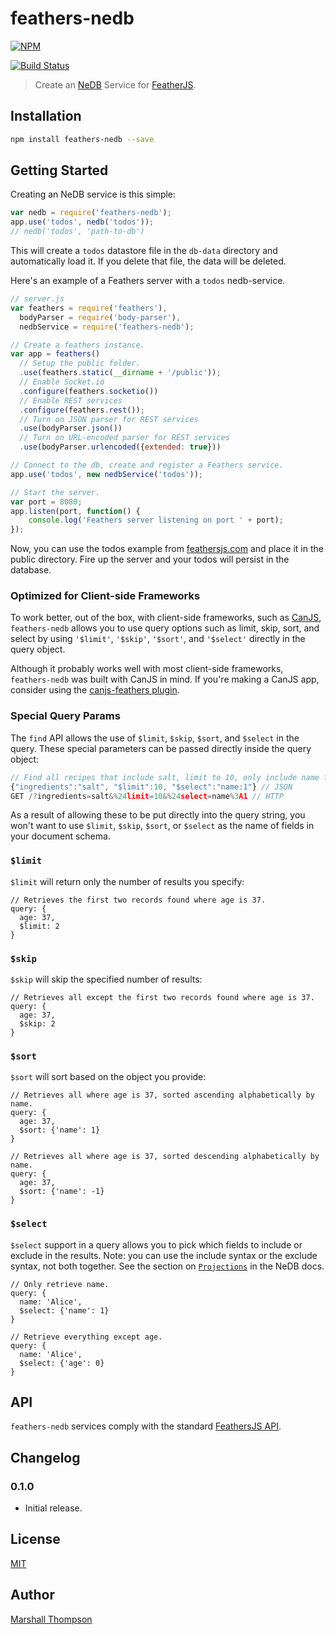 # feathers-nedb

[![NPM](https://nodei.co/npm/feathers-nedb.png?downloads=true&stars=true)](https://nodei.co/npm/feathers-nedb/)

[![Build Status](https://travis-ci.org/feathersjs/feathers-nedb.png?branch=master)](https://travis-ci.org/feathersjs/feathers-nedb)

> Create an [NeDB](https://github.com/louischatriot/nedb) Service for [FeatherJS](https://github.com/feathersjs).

## Installation

```bash
npm install feathers-nedb --save
```

## Getting Started

Creating an NeDB service is this simple:

```js
var nedb = require('feathers-nedb');
app.use('todos', nedb('todos'));
// nedb('todos', 'path-to-db')
```

This will create a `todos` datastore file in the `db-data` directory and automatically load it.  If you delete that file, the data will be deleted.

Here's an example of a Feathers server with a `todos` nedb-service.

```js
// server.js
var feathers = require('feathers'),
  bodyParser = require('body-parser'),
  nedbService = require('feathers-nedb');

// Create a feathers instance.
var app = feathers()
  // Setup the public folder.
  .use(feathers.static(__dirname + '/public'));
  // Enable Socket.io
  .configure(feathers.socketio())
  // Enable REST services
  .configure(feathers.rest());
  // Turn on JSON parser for REST services
  .use(bodyParser.json())
  // Turn on URL-encoded parser for REST services
  .use(bodyParser.urlencoded({extended: true}))

// Connect to the db, create and register a Feathers service.
app.use('todos', new nedbService('todos'));

// Start the server.
var port = 8080;
app.listen(port, function() {
	console.log('Feathers server listening on port ' + port);
});
```


Now, you can use the todos example from [feathersjs.com](http://feathersjs.com) and place it in the public directory.  Fire up the server and your todos will persist in the database.


### Optimized for Client-side Frameworks

To work better, out of the box, with client-side frameworks, such as [CanJS](www.canjs.com), `feathers-nedb` allows you to use query options such as limit, skip, sort, and select by using `'$limit'`, `'$skip'`, `'$sort'`, and `'$select'` directly in the query object.

Although it probably works well with most client-side frameworks, `feathers-nedb` was built with CanJS in mind.  If you're making a CanJS app, consider using the [canjs-feathers plugin](https://github.com/feathersjs/canjs-feathers).

### Special Query Params
The `find` API allows the use of `$limit`, `$skip`, `$sort`, and `$select` in the query.  These special parameters can be passed directly inside the query object:

```js
// Find all recipes that include salt, limit to 10, only include name field.
{"ingredients":"salt", "$limit":10, "$select":"name:1"} // JSON
GET /?ingredients=salt&%24limit=10&%24select=name%3A1 // HTTP
```

As a result of allowing these to be put directly into the query string, you won't want to use `$limit`, `$skip`, `$sort`, or `$select` as the name of fields in your document schema.

### `$limit`

`$limit` will return only the number of results you specify:

```
// Retrieves the first two records found where age is 37.
query: {
  age: 37,
  $limit: 2
}
```


### `$skip`

`$skip` will skip the specified number of results:

```
// Retrieves all except the first two records found where age is 37.
query: {
  age: 37,
  $skip: 2
}
```


### `$sort`

`$sort` will sort based on the object you provide:

```
// Retrieves all where age is 37, sorted ascending alphabetically by name.
query: {
  age: 37,
  $sort: {'name': 1}
}

// Retrieves all where age is 37, sorted descending alphabetically by name.
query: {
  age: 37,
  $sort: {'name': -1}
}
```


### `$select`
`$select` support in a query allows you to pick which fields to include or exclude in the results.  Note: you can use the include syntax or the exclude syntax, not both together.  See the section on [`Projections`](https://github.com/louischatriot/nedb#projections) in the NeDB docs.
```
// Only retrieve name.
query: {
  name: 'Alice',
  $select: {'name': 1}
}

// Retrieve everything except age.
query: {
  name: 'Alice',
  $select: {'age': 0}
}
```


## API

`feathers-nedb` services comply with the standard [FeathersJS API](http://feathersjs.com/api/#).


## Changelog
### 0.1.0
* Initial release.

## License

[MIT](LICENSE)

## Author

[Marshall Thompson](https://github.com/marshallswain)
